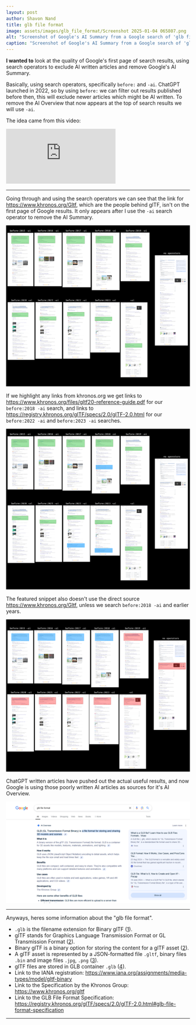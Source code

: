 ```yaml
---
layout: post
author: Shavon Nand
title: glb file format
image: assets/images/glb_file_format/Screenshot 2025-01-04 065807.png
alt: "Screenshot of Google's AI Summary from a Google search of 'glb file format'"
caption: "Screenshot of Google's AI Summary from a Google search of 'glb file format'"
---
```


**I wanted to** look at the quality of Google's first page of search results, using search operators to exclude AI written articles and remove Google's AI Summary. 

Basically, using search operators, specifically `before:` and `-ai`. ChatGPT launched in 2022, so by using `before:` we can filter out results published before then, this will exclude newer articles which might be AI written. To remove the AI Overview that now appears at the top of search results we will use `-ai`.

The idea came from this video:

<iframe src="https://www.youtube.com/embed/-opBifFfsMY" title="Generative AI is a Parasitic Cancer" frameborder="0" allow="accelerometer; autoplay; clipboard-write; encrypted-media; gyroscope; picture-in-picture; web-share" referrerpolicy="strict-origin-when-cross-origin" allowfullscreen></iframe>

---

Going through and using the search operators we can see that the link for <https://www.khronos.org/Gltf>, which are the people behind glTF, isn't on the first page of Google results. It only appears after I use the `-ai` search operator to remove the AI Summary.

![Screenshots of Google's search results for 'glb file format' with different search operators, highlighting the links to 'glTF Overview - The Khronos Group Inc'](</assets/images/glb_file_format/glTF Overview - The Khronos Group Inc.png>)

If we highlight any links from khronos.org we get links to <https://www.khronos.org/files/gltf20-reference-guide.pdf> for our `before:2018 -ai` search, and links to <https://registry.khronos.org/glTF/specs/2.0/glTF-2.0.html> for our `before:2022 -ai` and `before:2023 -ai` searches.

![Screenshots of Google's search results for 'glb file format' with different search operators, highlighting any links to khronos.org](</assets/images/glb_file_format/The Khronos Group Inc additional.png>)

The featured snippet also doesn't use the direct source <https://www.khronos.org/Gltf>, unless we search `before:2018 -ai` and earlier years.

![Screenshots of Google's search results for 'glb file format' with different search operators, highlighting the featured snippets; khronos.org in blue, other sites in red](</assets/images/glb_file_format/featured snippet.png>)

ChatGPT written articles have pushed out the actual useful results, and now Google is using those poorly written AI articles as sources for it's AI Overview.

![Screenshot of Google's AI Summary from a Google search of 'glb file format'](</assets/images/glb_file_format/Screenshot 2025-01-04 065807.png>)

---

Anyways, heres some information about the "glb file format".

* `.glb` is the filename extension for Binary glTF ([1]).
* glTF stands for Graphics Language Transmission Format or GL Transmission Format ([2]).
* Binary glTF is a binary option for storing the content for a glTF asset ([2]).
* A glTF asset is represented by a JSON-formatted file `.gltf`, binary files `.bin` and image files `.jpg`, `.png` ([3]).
* glTF files are stored in GLB container `.glb` ([4]).
* Link to the  IANA registration: <https://www.iana.org/assignments/media-types/model/gltf-binary>
* Link to the Specification by the Khronos Group: <https://www.khronos.org/gltf>
* Link to the GLB File Format Specification: <https://registry.khronos.org/glTF/specs/2.0/glTF-2.0.html#glb-file-format-specification>

---

[1]: <https://registry.khronos.org/glTF/specs/2.0/glTF-2.0.html#glb-file-format-specification>
[2]: <https://www.loc.gov/preservation/digital/formats/fdd/fdd000498.shtml>
[3]: <https://registry.khronos.org/glTF/specs/2.0/glTF-2.0.html#gltf-basics>
[4]: <https://registry.khronos.org/glTF/specs/2.0/glTF-2.0.html#file-extensions-and-media-types>